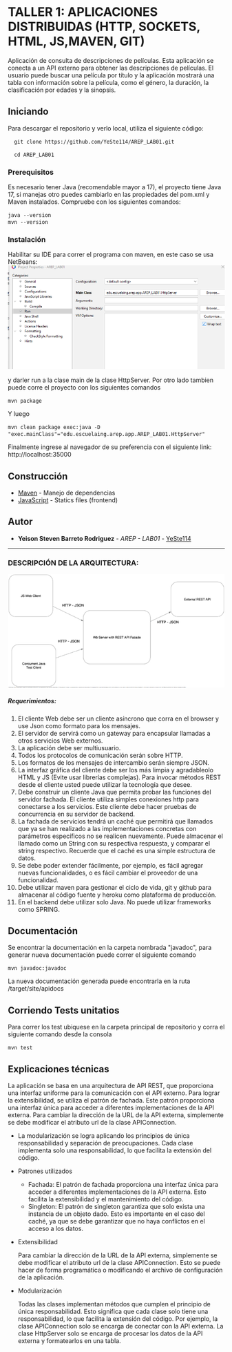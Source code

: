# TALLER 1: APLICACIONES DISTRIBUIDAS (HTTP, SOCKETS, HTML, JS,MAVEN, GIT)
Aplicación de consulta de descripciones de películas. Esta aplicación se conecta a un API externo para obtener las descripciones de películas. 
El usuario puede buscar una película por título y la aplicación mostrará una tabla con información sobre la película, como el género, la duración, la clasificación por edades y la sinopsis.

## Iniciando
Para descargar el repositorio y verlo local, utiliza el siguiente código:
```
  git clone https://github.com/YeSte114/AREP_LAB01.git
```
```
  cd AREP_LAB01
```
### Prerequisitos
Es necesario tener Java (recomendable mayor a 17), el proyecto tiene Java 17, si manejas otro puedes cambiarlo en las propiedades del pom.xml y Maven instalados. Compruebe con los siguientes comandos:

```
java --version
mvn --version
```
### Instalación

Habilitar su IDE para correr el programa con maven, en este caso se usa NetBeans:
![](.README_Images/net.png)

y darler run a la clase main de la clase HttpServer. Por otro lado tambien puede corre el proyecto con los siguientes comandos

```
mvn package
```

Y luego

```
mvn clean package exec:java -D "exec.mainClass"="edu.escuelaing.arep.app.AREP_LAB01.HttpServer"
```

Finalmente ingrese al navegador de su preferencia con el siguiente link:
http://localhost:35000

## Construcción

* [Maven](https://maven.apache.org/) - Manejo de dependencias
* [JavaScript](https://developer.mozilla.org/es/docs/Web/JavaScript) - Statics files (frontend)

## Autor

* **Yeison Steven Barreto Rodriguez** - *AREP - LAB01* - [YeSte114](https://github.com/YeSte114)


---

### DESCRIPCIÓN  DE LA ARQUITECTURA:

![](.README_Images/estructura.png)

##### Requerimientos:

1) El cliente Web debe ser un cliente asíncrono que corra en el browser  y use Json como formato para los mensajes.
2) El servidor de servirá como un gateway para encapsular llamadas a otros servicios Web externos.
3) La aplicación debe ser multiusuario.
4) Todos los protocolos de comunicación serán sobre HTTP.
5) Los formatos de los mensajes de intercambio serán siempre JSON.
6) La interfaz gráfica del cliente debe ser los más limpia y agradableolo HTML y JS (Evite usar librerías complejas). Para invocar métodos REST desde el cliente usted puede utilizar la tecnología que desee.
7) Debe construir un cliente Java que permita probar las funciones del servidor fachada. El cliente utiliza simples conexiones http para conectarse a los servicios. Este cliente debe hacer pruebas de concurrencia en su servidor de backend.
8) La fachada de servicios tendrá un caché que permitirá que llamados que ya se han realizado a las implementaciones concretas con parámetros específicos no se realicen nuevamente. Puede almacenar el llamado como un String con su respectiva respuesta, y comparar el string respectivo. Recuerde que el caché es una simple estructura de datos.
9) Se debe poder extender fácilmente, por ejemplo, es fácil agregar nuevas funcionalidades, o es fácil cambiar el proveedor de una funcionalidad.
10) Debe utilizar maven para gestionar el ciclo de vida, git y github para almacenar al código fuente y heroku como plataforma de producción.
11) En el backend debe utilizar solo Java. No puede utilizar frameworks como SPRING.

## Documentación
Se encontrar la documentación en la carpeta nombrada "javadoc", para generar nueva documentación puede correr el siguiente comando
```
mvn javadoc:javadoc
```
La nueva documentación generada puede encontrarla en la ruta /target/site/apidocs

## Corriendo Tests unitatios

Para correr los test ubiquese en la carpeta principal de repositorio y corra el siguiente comando desde la consola

```
mvn test
```
## Explicaciones técnicas
La aplicación se basa en una arquitectura de API REST, que proporciona una interfaz uniforme para la comunicación con el API externo. Para lograr la extensibilidad, se utiliza el patrón de fachada. Este patrón proporciona una interfaz única para acceder a diferentes implementaciones de la API externa. Para cambiar la dirección de la URL de la API externa, simplemente se debe modificar el atributo url de la clase APIConnection.

- La modularización se logra aplicando los principios de única responsabilidad y separación de preocupaciones. Cada clase implementa solo una responsabilidad, lo que facilita la extensión del código.

- Patrones utilizados

  - Fachada: El patrón de fachada proporciona una interfaz única para acceder a diferentes implementaciones de la API externa. Esto facilita la extensibilidad y el mantenimiento del código.
  - Singleton: El patrón de singleton garantiza que solo exista una instancia de un objeto dado. Esto es importante en el caso del caché, ya que se debe garantizar que no haya conflictos en el acceso a los datos.
- Extensibilidad

  Para cambiar la dirección de la URL de la API externa, simplemente se debe modificar el atributo url de la clase APIConnection. Esto se puede hacer de forma programática o modificando el archivo de configuración de la aplicación.

- Modularización

  Todas las clases implementan métodos que cumplen el principio de única responsabilidad. Esto significa que cada clase solo tiene una responsabilidad, lo que facilita la extensión del código. Por ejemplo, la clase APIConnection solo se encarga de conectar con la API externa. La clase HttpServer solo se encarga de procesar los datos de la API externa y formatearlos en una tabla.
